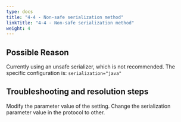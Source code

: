 ```yaml
---
type: docs
title: "4-4 - Non-safe serialization method"
linkTitle: "4-4 - Non-safe serialization method"
weight: 4
---
```


## Possible Reason

Currently using an unsafe serializer, which is not recommended. The specific configuration is: `serialization="java"`

## Troubleshooting and resolution steps

Modify the parameter value of the setting. Change the serialization parameter value in the protocol to other.

<p style="margin-top: 3rem;"> </p>